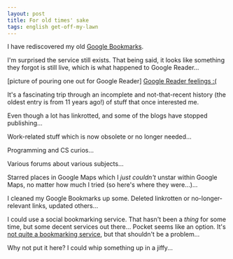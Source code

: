 ```yaml
---
layout: post
title: For old times' sake
tags: english get-off-my-lawn
---
```


I have rediscovered my old [Google Bookmarks](https://www.google.com/bookmarks/). 

I'm surprised the service still exists. That being said, it looks like something they forgot is still live, which is what happened to Google Reader...

[picture of pouring one out for Google Reader]
[Google Reader feelings :(](https://googleblog.blogspot.com/2013/03/a-second-spring-of-cleaning.html)

It's a fascinating trip through an incomplete and not-that-recent history (the oldest entry is from 11 years ago!) of stuff that once interested me.

Even though a lot has linkrotted, and some of the blogs have stopped publishing... 

Work-related stuff which is now obsolete or no longer needed...

Programming and CS curios... 

Various forums about various subjects...

Starred places in Google Maps which I _just couldn't_ unstar within Google Maps, no matter how much I tried (so here's where they were...)... 

I cleaned my Google Bookmarks up some. Deleted linkrotten or no-longer-relevant links, updated others...

I could use a social bookmarking service. That hasn't been a _thing_ for some time, but some decent services out there... Pocket seems like an option. It's [not quite a bookmarking service](https://www.makeuseof.com/tag/pros-cons-pocket/), but that shouldn't be a problem...

Why not put it here? I could whip something up in a jiffy...
